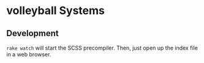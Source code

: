 volleyball Systems
==================

Development
-----------

`rake watch` will start the SCSS precompiler. Then, just open up the index file in a web browser.
